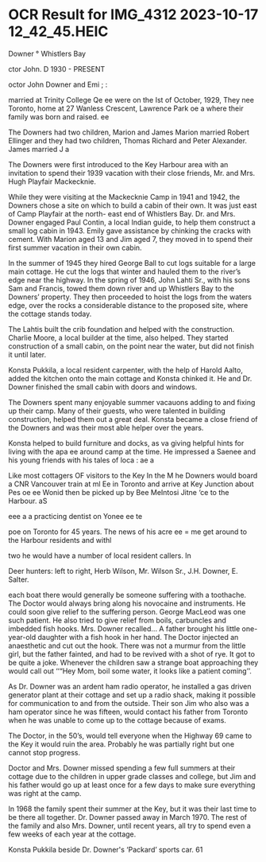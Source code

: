 # OCR Result for IMG_4312 2023-10-17 12_42_45.HEIC

Downer ° Whistlers Bay

ctor John. D 1930 - PRESENT

octor John Downer and Emi ; :

married at Trinity College Qe ee were
on the Ist of October, 1929, They nee Toronto,
home at 27 Wanless Crescent, Lawrence Park oe a
where their family was born and raised. ee

The Downers had two children, Marion and James
Marion married Robert Ellinger and they had two children,
Thomas Richard and Peter Alexander. James married J a

The Downers were first introduced to the Key Harbour
area with an invitation to spend their 1939 vacation with
their close friends, Mr. and Mrs. Hugh Playfair Mackecknie.

While they were visiting at the Mackecknie Camp in 1941
and 1942, the Downers chose a site on which to build a cabin
of their own. It was just east of Camp Playfair at the north-
east end of Whistlers Bay. Dr. and Mrs. Downer engaged
Paul Contin, a local Indian guide, to help them construct
a small log cabin in 1943. Emily gave assistance by chinking
the cracks with cement. With Marion aged 13 and Jim aged
7, they moved in to spend their first summer vacation in
their own cabin.

In the summer of 1945 they hired George Ball to cut logs
suitable for a large main cottage. He cut the logs that winter
and hauled them to the river’s edge near the highway. In
the spring of 1946, John Lahti Sr., with his sons Sam and
Francis, towed them down river and up Whistlers Bay to
the Downers’ property. They then proceeded to hoist the
logs from the waters edge, over the rocks a considerable
distance to the proposed site, where the cottage stands today.

The Lahtis built the crib foundation and helped with the
construction. Charlie Moore, a local builder at the time, also
helped. They started construction of a small cabin, on the
point near the water, but did not finish it until later.

Konsta Pukkila, a local resident carpenter, with the help
of Harold Aalto, added the kitchen onto the main cottage
and Konsta chinked it. He and Dr. Downer finished the
small cabin with doors and windows.

The Downers spent many enjoyable summer vacauons
adding to and fixing up their camp. Many of their guests,
who were talented in building construction, helped them out
a great deal. Konsta became a close friend of the Downers
and was their most able helper over the years.

Konsta helped to build furniture and docks, as va
giving helpful hints for living with the apa ee
around camp at the time. He impressed a Saenee
and his young friends with his tales of loca : ae a

Like most cottagers OF visitors to the Key In the M he
Downers would board a CNR Vancouver train at ml Ee
in Toronto and arrive at Key Junction about Pes oe ee
Wonid then be picked up by Bee MeIntosi
Jitne ‘ce to the Harbour. aS

eee a a practicing dentist on Yonee ee te

poe on
Toronto for 45 years. The news of his acre ee = me
get around to the Harbour residents and withl

two he would have a number of local resident callers. In

Deer hunters: left to right, Herb Wilson, Mr. Wilson Sr.,
J.H. Downer, E. Salter.

each boat there would generally be someone suffering with
a toothache. The Doctor would always bring along his
novocaine and instruments. He could soon give relief to the
suffering person. George MacLeod was one such patient. He
also tried to give relief from boils, carbuncles and imbedded
fish hooks. Mrs. Downer recalled... A father brought his
little one-year-old daughter with a fish hook in her hand.
The Doctor injected an anaesthetic and cut out the hook.
There was not a murmur from the little girl, but the father
fainted, and had to be revived with a shot of rye. It got to
be quite a joke. Whenever the children saw a strange boat
approaching they would call out ‘‘“Hey Mom, boil some
water, it looks like a patient coming’’.

As Dr. Downer was an ardent ham radio operator, he
installed a gas driven generator plant at their cottage and
set up a radio shack, making it possible for communication
to and from the outside. Their son Jim who also was a ham
operator since he was fifteen, would contact his father from
Toronto when he was unable to come up to the cottage
because of exams.

The Doctor, in the 50’s, would tell everyone when the
Highway 69 came to the Key it would ruin the area.
Probably he was partially right but one cannot stop progress.

Doctor and Mrs. Downer missed spending a few full
summers at their cottage due to the children in upper grade
classes and college, but Jim and his father would go up at
least once for a few days to make sure everything was right
at the camp.

In 1968 the family spent their summer at the Key, but it
was their last time to be there all together. Dr. Downer
passed away in March 1970. The rest of the family and also
Mrs. Downer, until recent years, all try to spend even a few
weeks of each year at the cottage.

Konsta Pukkila beside Dr. Downer's ‘Packard’ sports car.
61

